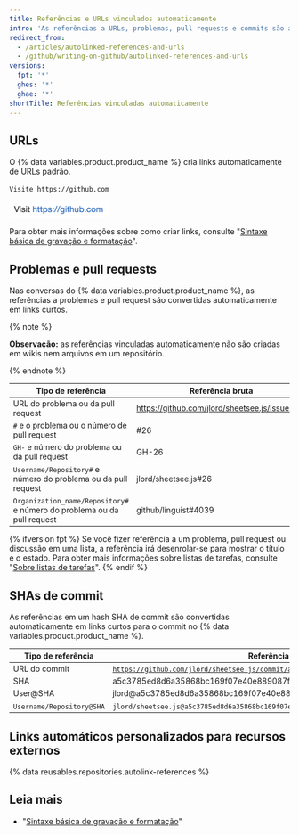 ```yaml
---
title: Referências e URLs vinculados automaticamente
intro: 'As referências a URLs, problemas, pull requests e commits são automaticamente reduzidas e convertidas em links.'
redirect_from:
  - /articles/autolinked-references-and-urls
  - /github/writing-on-github/autolinked-references-and-urls
versions:
  fpt: '*'
  ghes: '*'
  ghae: '*'
shortTitle: Referências vinculadas automaticamente
---
```


## URLs

O {% data variables.product.product_name %} cria links automaticamente de URLs padrão.

`Visite https://github.com`

![URL vinculado automaticamente renderizado](/assets/images/help/writing/url-autolink-rendered.png)

Para obter mais informações sobre como criar links, consulte "[Sintaxe básica de gravação e formatação](/articles/basic-writing-and-formatting-syntax/#links)".

## Problemas e pull requests

Nas conversas do {% data variables.product.product_name %}, as referências a problemas e pull request são convertidas automaticamente em links curtos.

{% note %}

**Observação:** as referências vinculadas automaticamente não são criadas em wikis nem arquivos em um repositório.

{% endnote %}

| Tipo de referência                                                      | Referência bruta                               | Link curto                                                             |
| ----------------------------------------------------------------------- | ---------------------------------------------- | ---------------------------------------------------------------------- |
| URL do problema ou da pull request                                      | https://github.com/jlord/sheetsee.js/issues/26 | [#26](https://github.com/jlord/sheetsee.js/issues/26)                  |
| `#` e o problema ou o número de pull request                            | #26                                            | [#26](https://github.com/jlord/sheetsee.js/issues/26)                  |
| `GH-` e número do problema ou da pull request                           | GH-26                                          | [GH-26](https://github.com/jlord/sheetsee.js/issues/26)                |
| `Username/Repository#` e número do problema ou da pull request          | jlord/sheetsee.js#26                           | [jlord/sheetsee.js#26](https://github.com/jlord/sheetsee.js/issues/26) |
| `Organization_name/Repository#` e número do problema ou da pull request | github/linguist#4039                           | [github/linguist#4039](https://github.com/github/linguist/pull/4039)   |

{% ifversion fpt %}
Se você fizer referência a um problema, pull request ou discussão em uma lista, a referência irá desenrolar-se para mostrar o título e o estado. Para obter mais informações sobre listas de tarefas, consulte "[Sobre listas de tarefas](/issues/tracking-your-work-with-issues/creating-issues/about-task-lists)".
{% endif %}

## SHAs de commit

As referências em um hash SHA de commit são convertidas automaticamente em links curtos para o commit no {% data variables.product.product_name %}.

| Tipo de referência        | Referência bruta                                                                                                                                                               | Link curto                                                                                                          |
| ------------------------- | ------------------------------------------------------------------------------------------------------------------------------------------------------------------------------ | ------------------------------------------------------------------------------------------------------------------- |
| URL do commit             | [`https://github.com/jlord/sheetsee.js/commit/a5c3785ed8d6a35868bc169f07e40e889087fd2e`](https://github.com/jlord/sheetsee.js/commit/a5c3785ed8d6a35868bc169f07e40e889087fd2e) | [a5c3785](https://github.com/jlord/sheetsee.js/commit/a5c3785ed8d6a35868bc169f07e40e889087fd2e)                     |
| SHA                       | a5c3785ed8d6a35868bc169f07e40e889087fd2e                                                                                                                                       | [a5c3785](https://github.com/jlord/sheetsee.js/commit/a5c3785ed8d6a35868bc169f07e40e889087fd2e)                     |
| User@SHA                  | jlord@a5c3785ed8d6a35868bc169f07e40e889087fd2e                                                                                                                                 | [jlord@a5c3785](https://github.com/jlord/sheetsee.js/commit/a5c3785ed8d6a35868bc169f07e40e889087fd2e)               |
| `Username/Repository@SHA` | `jlord/sheetsee.js@a5c3785ed8d6a35868bc169f07e40e889087fd2e`                                                                                                                   | [`jlord/sheetsee.js@a5c3785`](https://github.com/jlord/sheetsee.js/commit/a5c3785ed8d6a35868bc169f07e40e889087fd2e) |

## Links automáticos personalizados para recursos externos

{% data reusables.repositories.autolink-references %}

## Leia mais

- "[Sintaxe básica de gravação e formatação](/articles/basic-writing-and-formatting-syntax)"
